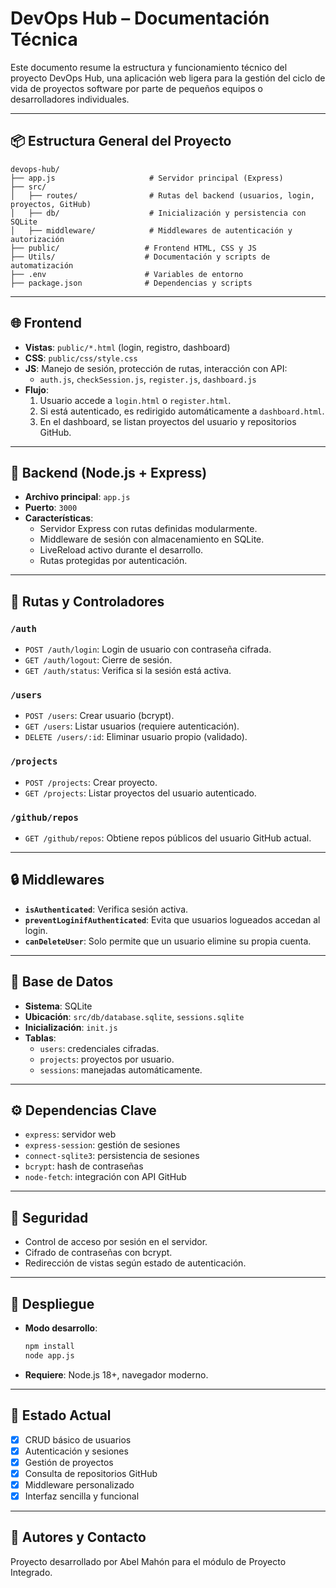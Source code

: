 # DevOps Hub – Documentación Técnica

Este documento resume la estructura y funcionamiento técnico del proyecto DevOps Hub, una aplicación web ligera para la gestión del ciclo de vida de proyectos software por parte de pequeños equipos o desarrolladores individuales.

---

## 📦 Estructura General del Proyecto

```
devops-hub/
├── app.js                     # Servidor principal (Express)
├── src/
│   ├── routes/                # Rutas del backend (usuarios, login, proyectos, GitHub)
│   ├── db/                    # Inicialización y persistencia con SQLite
│   ├── middleware/            # Middlewares de autenticación y autorización
├── public/                   # Frontend HTML, CSS y JS
├── Utils/                    # Documentación y scripts de automatización
├── .env                      # Variables de entorno
├── package.json              # Dependencias y scripts
```

---

## 🌐 Frontend

- **Vistas**: `public/*.html` (login, registro, dashboard)
- **CSS**: `public/css/style.css`
- **JS**: Manejo de sesión, protección de rutas, interacción con API:
  - `auth.js`, `checkSession.js`, `register.js`, `dashboard.js`
- **Flujo**:
  1. Usuario accede a `login.html` o `register.html`.
  2. Si está autenticado, es redirigido automáticamente a `dashboard.html`.
  3. En el dashboard, se listan proyectos del usuario y repositorios GitHub.

---

## 🧠 Backend (Node.js + Express)

- **Archivo principal**: `app.js`
- **Puerto**: `3000`
- **Características**:
  - Servidor Express con rutas definidas modularmente.
  - Middleware de sesión con almacenamiento en SQLite.
  - LiveReload activo durante el desarrollo.
  - Rutas protegidas por autenticación.

---

## 🧩 Rutas y Controladores

### `/auth`
- `POST /auth/login`: Login de usuario con contraseña cifrada.
- `GET /auth/logout`: Cierre de sesión.
- `GET /auth/status`: Verifica si la sesión está activa.

### `/users`
- `POST /users`: Crear usuario (bcrypt).
- `GET /users`: Listar usuarios (requiere autenticación).
- `DELETE /users/:id`: Eliminar usuario propio (validado).

### `/projects`
- `POST /projects`: Crear proyecto.
- `GET /projects`: Listar proyectos del usuario autenticado.

### `/github/repos`
- `GET /github/repos`: Obtiene repos públicos del usuario GitHub actual.

---

## 🔒 Middlewares

- **`isAuthenticated`**: Verifica sesión activa.
- **`preventLoginifAuthenticated`**: Evita que usuarios logueados accedan al login.
- **`canDeleteUser`**: Solo permite que un usuario elimine su propia cuenta.

---

## 💾 Base de Datos

- **Sistema**: SQLite
- **Ubicación**: `src/db/database.sqlite`, `sessions.sqlite`
- **Inicialización**: `init.js`
- **Tablas**:
  - `users`: credenciales cifradas.
  - `projects`: proyectos por usuario.
  - `sessions`: manejadas automáticamente.

---

## ⚙️ Dependencias Clave

- `express`: servidor web
- `express-session`: gestión de sesiones
- `connect-sqlite3`: persistencia de sesiones
- `bcrypt`: hash de contraseñas
- `node-fetch`: integración con API GitHub

---

## 📌 Seguridad

- Control de acceso por sesión en el servidor.
- Cifrado de contraseñas con bcrypt.
- Redirección de vistas según estado de autenticación.

---

## 🚀 Despliegue

- **Modo desarrollo**:
  ```bash
  npm install
  node app.js
  ```
- **Requiere**: Node.js 18+, navegador moderno.

---

## 🧪 Estado Actual

- [x] CRUD básico de usuarios
- [x] Autenticación y sesiones
- [x] Gestión de proyectos
- [x] Consulta de repositorios GitHub
- [x] Middleware personalizado
- [x] Interfaz sencilla y funcional

---

## 📝 Autores y Contacto

Proyecto desarrollado por Abel Mahón para el módulo de Proyecto Integrado.


